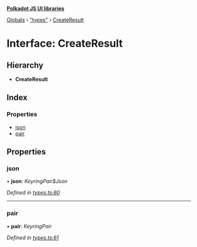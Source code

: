 **[Polkadot JS UI libraries](../README.md)**

[Globals](../globals.md) › [&quot;types&quot;](../modules/_types_.md) › [CreateResult](_types_.createresult.md)

# Interface: CreateResult

## Hierarchy

* **CreateResult**

## Index

### Properties

* [json](_types_.createresult.md#json)
* [pair](_types_.createresult.md#pair)

## Properties

###  json

• **json**: *KeyringPair$Json*

*Defined in [types.ts:60](https://github.com/polkadot-js/ui/blob/c31e508/packages/ui-keyring/src/types.ts#L60)*

___

###  pair

• **pair**: *KeyringPair*

*Defined in [types.ts:61](https://github.com/polkadot-js/ui/blob/c31e508/packages/ui-keyring/src/types.ts#L61)*